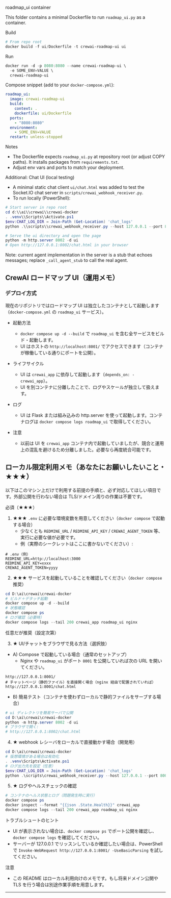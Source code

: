 roadmap_ui container

This folder contains a minimal Dockerfile to run `roadmap_ui.py` as a container.

Build

```powershell
# From repo root
docker build -f ui/Dockerfile -t crewai-roadmap-ui ui
```

Run

```powershell
docker run -d -p 8080:8080 --name crewai-roadmap-ui \
  -e SOME_ENV=VALUE \
  crewai-roadmap-ui
```

Compose snippet (add to your `docker-compose.yml`):

```yaml
roadmap_ui:
  image: crewai-roadmap-ui
  build:
    context: .
    dockerfile: ui/Dockerfile
  ports:
    - "8080:8080"
  environment:
    - SOME_ENV=VALUE
  restart: unless-stopped
```

Notes
- The Dockerfile expects `roadmap_ui.py` at repository root (or adjust COPY paths). It installs packages from `requirements.txt`.
- Adjust env vars and ports to match your deployment.

Additional: Chat UI (local testing)

- A minimal static chat client `ui/chat.html` was added to test the Socket.IO chat server in `scripts/crewai_webhook_receiver.py`.
- To run locally (PowerShell):

```powershell
# Start server in repo root
cd d:\\ai\\crewai\\crewai-docker
. .venv\\Scripts\\Activate.ps1
$env:CHAT_LOG_DIR = Join-Path (Get-Location) 'chat_logs'
python .\\scripts\\crewai_webhook_receiver.py --host 127.0.0.1 --port 8000

# Serve the ui directory and open the page
python -m http.server 8002 -d ui
# Open http://127.0.0.1:8002/chat.html in your browser
```

Note: current agent implementation in the server is a stub that echoes messages; replace `_call_agent_stub` to call the real agent.

## CrewAI ロードマップ UI（運用メモ）

### デプロイ方式
現在のリポジトリではロードマップ UI は独立したコンテナとして起動します（`docker-compose.yml` の `roadmap_ui` サービス）。

- 起動方法
  - `docker compose up -d --build` で `roadmap_ui` を含む全サービスをビルド・起動します。
  - UI はホストの `http://localhost:8001/` でアクセスできます（コンテナが稼働している通りにポートを公開）。

- ライフサイクル
  - UI は `crewai_app` に依存して起動します（`depends_on: - crewai_app`）。
  - UI を別コンテナに分離したことで、ログやスケールが独立して扱えます。

- ログ
  - UI は Flask または組み込みの http.server を使って起動します。コンテナログは `docker compose logs roadmap_ui` で取得してください。

- 注意
  - 以前は UI を `crewai_app` コンテナ内で起動していましたが、競合と運用上の混乱を避けるため分離しました。必要なら再度統合可能です。

## ローカル限定利用メモ（あなたにお願いしたいこと・★★★）
以下はこのマシン上だけで利用する前提の手順と、必ず対応してほしい項目です。外部公開を行わない場合は TLS/ドメイン周りの作業は不要です。

必須（★★★）

1) ★★★ `.env` に必要な環境変数を用意してください（`docker compose` で起動する場合）
   - 少なくとも `REDMINE_URL` / `REDMINE_API_KEY` / `CREWAI_AGENT_TOKEN` 等、実行に必要な値が必要です。
   - 例（実際のシークレットはここに書かないでください）:

```
# .env（例）
REDMINE_URL=http://localhost:3000
REDMINE_API_KEY=xxxx
CREWAI_AGENT_TOKEN=yyyy
```

2) ★★★ サービスを起動していることを確認してください（`docker compose` 推奨）

```powershell
cd D:\ai\crewai\crewai-docker
# ビルド＋デタッチ起動
docker compose up -d --build
# 状態確認
docker compose ps
# ログ確認（必要時）
docker compose logs --tail 200 crewai_app roadmap_ui nginx
```

任意だが推奨（設定次第）

3) ★ UI/チャットをブラウザで見る方法（選択肢）

- A) Compose で起動している場合（通常のセットアップ）
  - Nginx や `roadmap_ui` がポート `8001` を公開していれば次の URL を開いてください。

```
http://127.0.0.1:8001/
# チャットページ（静的ファイル）を直接開く場合（nginx 経由で配置されていれば）
http://127.0.0.1:8001/chat.html
```

- B) 簡易テスト（コンテナを使わずローカルで静的ファイルをサーブする場合）

```powershell
# ui ディレクトリを簡易サーバで公開
cd D:\ai\crewai\crewai-docker
python -m http.server 8002 -d ui
# ブラウザで開く:
# http://127.0.0.1:8002/chat.html
```

4) ★ webhook レシーバをローカルで直接動かす場合（開発用）

```powershell
cd D:\ai\crewai\crewai-docker
# 仮想環境がある場合は有効化
. .venv\Scripts\Activate.ps1
# ログ出力先を設定（任意）
$env:CHAT_LOG_DIR = Join-Path (Get-Location) 'chat_logs'
python .\scripts\crewai_webhook_receiver.py --host 127.0.0.1 --port 8000
```

5) ★ ログやヘルスチェックの確認

```powershell
# コンテナのヘルス状態とログ（問題発生時に実行）
docker compose ps
docker inspect --format "{{json .State.Health}}" crewai_app
docker compose logs --tail 200 crewai_app roadmap_ui nginx
```

トラブルシュートのヒント
- UI が表示されない場合は、`docker compose ps` でポート公開を確認し、`docker compose logs` を確認してください。
- サーバーが 127.0.0.1 でリッスンしているか確認したい場合は、PowerShell で `Invoke-WebRequest http://127.0.0.1:8001/ -UseBasicParsing` を試してください。

注意
- この README はローカル利用向けのメモです。もし将来ドメイン公開や TLS を行う場合は別途作業手順を用意します。

---
